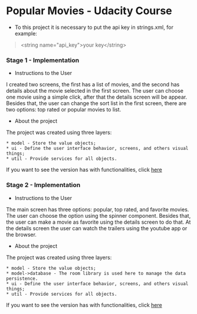 # Popular Movies - Udacity Course

- To this project it is necessary to put the api key in strings.xml, for example:

> \<string name="api_key"\>your key\<\/string\>

### Stage 1 - Implementation

- Instructions to the User

I created two screens, the first has a list of movies, and the second has details about the movie selected in the first screen. The user can choose one movie using a simple click, after that the details screen will be appear. Besides that, the user can change the sort list in the first screen, there are two options: top rated or popular movies to list.

- About the project

The project was created using three layers: 

    * model - Store the value objects;
    * ui - Define the user interface behavior, screens, and others visual things;
    * util - Provide services for all objects.
    
If you want to see the version has with functionalities, click [here](https://github.com/tido4410/popularmovies_udacitycourse/releases/tag/stage1v1.0.0)

### Stage 2 - Implementation

- Instructions to the User

The main screen has three options: popular, top rated, and favorite movies. The user can choose the option using the spinner component. Besides that, the user can make a movie as favorite using the details screen to do that. At the details screen the user can watch the trailers using the youtube app or the browser.

- About the project

The project was created using three layers: 

    * model - Store the value objects;
    * model->database - The room library is used here to manage the data persistence.
    * ui - Define the user interface behavior, screens, and others visual things;
    * util - Provide services for all objects.

If you want to see the version has with functionalities, click [here](https://github.com/tido4410/popularmovies_udacitycourse/releases/tag/stage2v1.0.2)
